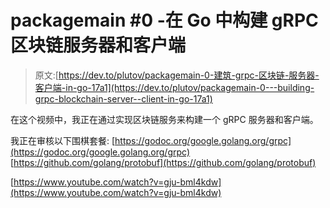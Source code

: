 # packagemain #0 -在 Go 中构建 gRPC 区块链服务器和客户端

> 原文:[https://dev.to/plutov/packagemain-0-建筑-grpc-区块链-服务器-客户端-in-go-17a1](https://dev.to/plutov/packagemain-0---building-grpc-blockchain-server--client-in-go-17a1)

在这个视频中，我正在通过实现区块链服务来构建一个 gRPC 服务器和客户端。

我正在审核以下围棋套餐:
[https://godoc.org/google.golang.org/grpc](https://godoc.org/google.golang.org/grpc)
[https://github.com/golang/protobuf](https://github.com/golang/protobuf)

[https://www.youtube.com/watch?v=gju-bml4kdw](https://www.youtube.com/watch?v=gju-bml4kdw)